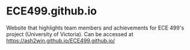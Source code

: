 # ECE499.github.io

Website that highlights team members and achievements for ECE 499's project (University of Victoria). 
Can be accessed at https://ash2win.github.io/ECE499.github.io/
